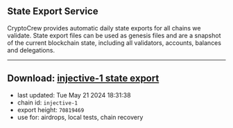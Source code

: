 ## State Export Service
CryptoCrew provides automatic daily state exports for all chains we validate. State export files can be used as genesis files and are a snapshot of the current blockchain state, including all validators, accounts, balances and delegations.

---
**Download: [injective-1 state export](https://dl-eu2.ccvalidators.com/SERVICE/injective/injective-1_export_70819469.json)**
---

- last updated: Tue May 21 2024 18:31:38
- chain id: `injective-1`
- export height: `70819469`
- use for: airdrops, local tests, chain recovery
